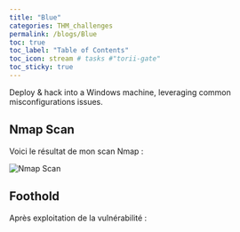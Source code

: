 ```yaml
---
title: "Blue"
categories: THM_challenges
permalink: /blogs/Blue
toc: true
toc_label: "Table of Contents"
toc_icon: stream # tasks #"torii-gate"
toc_sticky: true
---
```

Deploy & hack into a Windows machine, leveraging common misconfigurations issues.

## Nmap Scan

Voici le résultat de mon scan Nmap :

![Nmap Scan](https://aslan-taleb.github.io/rooted-journey/assets/screenshots/90's.png)

## Foothold

Après exploitation de la vulnérabilité :

